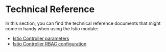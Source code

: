# Technical Reference

In this section, you can find the technical reference documents that might come in handy when using the Istio module:
- [Istio Controller parameters](./05-00-istio-controller-parameters.md)
- [Istio Controller RBAC configuration](./05-10-istio-controller-rbac.md)